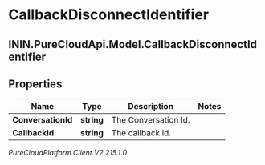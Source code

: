 # CallbackDisconnectIdentifier

## ININ.PureCloudApi.Model.CallbackDisconnectIdentifier

## Properties

|Name | Type | Description | Notes|
|------------ | ------------- | ------------- | -------------|
| **ConversationId** | **string** | The Conversation Id. | |
| **CallbackId** | **string** | The callback id. | |



_PureCloudPlatform.Client.V2 215.1.0_
